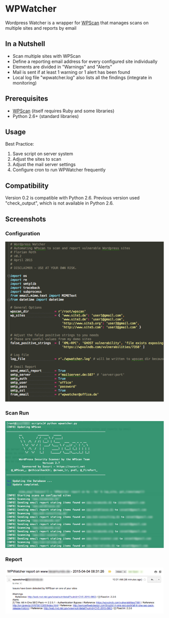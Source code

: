 # WPWatcher
Wordpress Watcher is a wrapper for [WPScan](http://wpscan.org/) that manages scans on multiple sites and reports by email

## In a Nutshell

  - Scan multiple sites with WPScan
  - Define a reporting email address for every configured site individually
  - Elements are divided in "Warnings" and "Alerts"
  - Mail is sent if at least 1 warning or 1 alert has been found
  - Local log file "wpwatcher.log" also lists all the findings (integrate in monitoring)

## Prerequisites 

  - [WPScan](http://wpscan.org/) (itself requires Ruby and some libraries)
  - Python 2.6+ (standard libraries)

## Usage

Best Practice:
  1. Save script on server system
  2. Adjust the sites to scan
  3. Adjust the mail server settings
  4. Configure cron to run WPWatcher frequently

## Compatibility

Version 0.2 is compatible with Python 2.6. Previous version used "check_output", which is not available in Python 2.6.

## Screenshots

### Configuration

![WPWatcher Configuration](/screens/wpwatcher-config.png "WPWacther Config")

### Scan Run

![WPWatcher Screenshot](/screens/wpwatcher.png "WPWatcher Run")

### Report

![WPWatcher Report](/screens/wpwatcher-report.png "WPWatcher Report")
